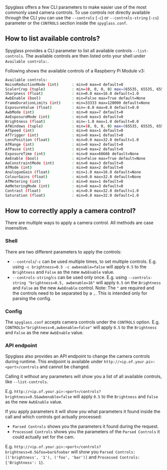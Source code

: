 Spyglass offers a few CLI parameters to make easier use of the most commonly used camera controls.
To use controls not directly available through the CLI you can use the `--controls` (`-c`) or `--controls-string` (`-cs`) parameter or the `CONTROLS` section inside the `spyglass.conf`.


## How to list available controls?

Spyglass provides a CLI parameter to list all available controls `--list-controls`. The available controls are then listed onto your shell under `Available controls:`.

Following shows the available controls of a Raspberry Pi Module v3:
```sh
Available controls:
NoiseReductionMode (int)      : min=0 max=4 default=0
ScalerCrop (tuple)            : min=(0, 0, 0, 0) max=(65535, 65535, 65535, 65535) default=(0, 0, 0, 0)
Sharpness (float)             : min=0.0 max=16.0 default=1.0
AwbEnable (bool)              : min=False max=True default=None
FrameDurationLimits (int)     : min=33333 max=120000 default=None
ExposureValue (float)         : min=-8.0 max=8.0 default=0.0
AwbMode (int)                 : min=0 max=7 default=0
AeExposureMode (int)          : min=0 max=3 default=0
Brightness (float)            : min=-1.0 max=1.0 default=0.0
AfWindows (tuple)             : min=(0, 0, 0, 0) max=(65535, 65535, 65535, 65535) default=(0, 0, 0, 0)
AfSpeed (int)                 : min=0 max=1 default=0
AfTrigger (int)               : min=0 max=1 default=0
LensPosition (float)          : min=0.0 max=32.0 default=1.0
AfRange (int)                 : min=0 max=2 default=0
AfPause (int)                 : min=0 max=2 default=0
ExposureTime (int)            : min=0 max=66666 default=None
AeEnable (bool)               : min=False max=True default=None
AeConstraintMode (int)        : min=0 max=3 default=0
AfMode (int)                  : min=0 max=2 default=0
AnalogueGain (float)          : min=1.0 max=16.0 default=None
ColourGains (float)           : min=0.0 max=32.0 default=None
AfMetering (int)              : min=0 max=1 default=0
AeMeteringMode (int)          : min=0 max=3 default=0
Contrast (float)              : min=0.0 max=32.0 default=1.0
Saturation (float)            : min=0.0 max=32.0 default=1.0
```


## How to correctly apply a camera control?

There are multiple ways to apply a camera control. All methods are case insensitive.

### Shell

There are two different parameters to apply the controls:

- `--controls`/`-c` can be used multiple times, to set multiple controls. E.g. using `-c brightness=0.5 -c awbenable=false` will apply `0.5` to the `Brightness` and `False` as the new `AwbEnable` value.
- `--controls-string`/`cs` can be used only once. E.g. using `--controls-string "brightness=0.5, awbenable=16"` will apply `0.5` on the `Brightness` and `False` as the new `AwbEnable` control. Note: The `"` are required and the controls need to be separated by a `,`. This is intended only for parsing the config.

### Config

The `spyglass.conf` accepts camera controls under the `CONTROLS` option. E.g. `CONTROLS="brightness=0,awbenable=false"` will apply `0.5` to the `Brightness` and `False` as the new `AwbEnable` value.

### API endpoint

Spyglass also provides an API endpoint to change the camera controls during runtime. This endpoint is available under `http://<ip.of.your.pi>:<port>/controls` and cannot be changed.

Calling it without any parameters will show you a list of all available controls, like `--list-controls`.

E.g. `http://<ip.of.your.pi>:<port>/controls?brightness=0.5&awbenable=false` will apply `0.5` to the `Brightness` and `False` as the new `AwbEnable` value.

If you apply parameters it will show you what parameters it found inside the call and which controls got actually processed:
- `Parsed Controls` shows you the parameters it found during the request.
- `Processed Controls` shows you the parameters of the `Parsed Controls` it could actually set for the cam. 

E.g. `http://<ip.of.your.pi>:<port>/controls?brightness=0.5&foo=bar&foobar` will show you `Parsed Controls: [('brightness', '1'), ('foo', 'bar')]` and `Processed Controls: {'Brightness': 1}`.
